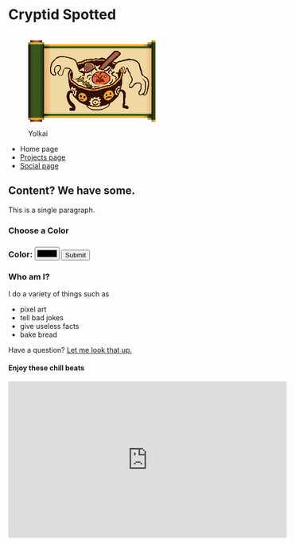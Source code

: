 <!DOCTYPE html>
<html lang="en-US">
	<head>
		<link href="styles/style.css" rel="stylesheet" />
		<meta charset="utf-8"/>
		<meta name="viewport" content="width=device-width"/>
		<meta name="author" content="Casey Stuhl" />
		<title>My test page</title>
	</head>
		<body>
			<h1>Cryptid Spotted</h1>
				<figure class="yolkai">
					<img src="images/pixel-yokai.png" alt="my test image"/>
					<figcaption>Yolkai</figcaption>
				</figure>
			<nav>
				<ul>
					<li>Home page</li>
					<li><a href="project-page/project.html">Projects page</a></li>
					<li><a href="social.html">Social page</a></li>
				</ul>
			</nav>
			<main>
				<h2>Content? We have some.</h2>
					<section>
						<p>This is a single paragraph.</p>
						<h3>Choose a Color<h3>
						<form>
							<label  for="color">Color:</label>
							<input type="color">
							<button>Submit</button>
						</form>
					</section>
				<h3>Who am I?</h3>
						<section>
						<p>I do a variety of things such as</p>
						<ul>
							<li class="special">pixel art</li>
							<li>tell bad jokes</li>
							<li>give useless facts</li>
							<li>bake bread</li>
						</ul>
						<p>Have a question? <a href="https://www.google.com">Let me look that up.</a></p>
						</section>
				<h4>Enjoy these chill beats</h4>
					<section>
						<iframe 
							width="560" 
							height="315" 
							src="https://www.youtube.com/embed/iEGFFyv0MH4" 
							title="YouTube video player"
							frameborder="0" allow="accelerometer; autoplay; clipboard-write; encrypted-media; gyroscope; picture-in-picture; web-share" allowfullscreen>
							</iframe>
						<script src="scripts/main.js"></script>
					</section>
			</main>
		</body>
</html>

